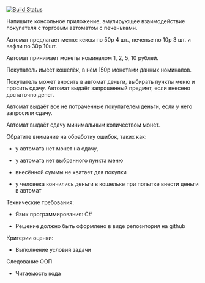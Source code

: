 [![Build Status](https://travis-ci.org/LoOnyBiker/VendingMachineEmulator.svg?branch=develop)](https://travis-ci.org/LoOnyBiker/VendingMachineEmulator)

Напишите консольное приложение, эмулирующее взаимодействие покупателя с торговым автоматом с печеньками.

Автомат предлагает меню: кексы по 50р 4 шт., печенье по 10р 3 шт. и вафли по 30р 10шт.

Автомат принимает монеты номиналом 1, 2, 5, 10 рублей.

Покупатель имеет кошелёк, в нём 150р монетами данных номиналов.

Покупатель может вносить в автомат деньги, выбирать пункты меню и просить сдачу. Автомат выдаёт запрошенный предмет, если внесено достаточно денег.

Автомат выдаёт все не потраченные покупателем деньги, если у него запросили сдачу.

Автомат выдаёт сдачу минимальным количеством монет.



Обратите внимание на обработку ошибок, таких как:

   * у автомата нет монет на сдачу,

   * у автомата нет выбранного пункта меню

   * внесённой суммы не хватает для покупки

   * у человека кончились деньги в кошельке при попытке внести деньги в автомат



Технические требования:

* Язык программирования: C#

* Решение должно быть оформлено в виде репозитория на github

Критерии оценки:

* Выполнение условий задачи

Следование ООП

* Читаемость кода

